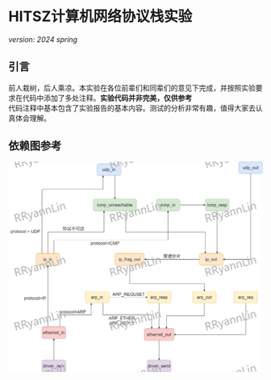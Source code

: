 # HITSZ计算机网络协议栈实验
*version: 2024 spring*<br>
## 引言
前人栽树，后人乘凉。本实验在各位前辈们和同辈们的意见下完成，并按照实验要求在代码中添加了多处注释。**实验代码并非完美，仅供参考**<br>
代码注释中基本包含了实验报告的基本内容。测试的分析非常有趣，值得大家去认真体会理解。
## 依赖图参考
![picture](gitpic.png)